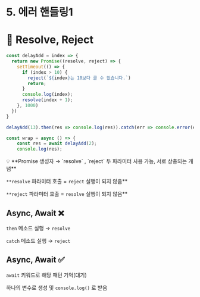 # 5. 에러 핸들링1

# 📌 Resolve, Reject

```jsx
const delayAdd = index => {
  return new Promise((resolve, reject) => {
    setTimeout(() => {
      if (index > 10) {
        reject(`${index}는 10보다 클 수 없습니다.`)
        return;
      }
      console.log(index);
      resolve(index + 1);
    }, 1000)
  })
}

delayAdd(13).then(res => console.log(res)).catch(err => console.error(err));

const wrap = async () => {
	const res = await delayAdd(2);
	console.log(res);
```

<aside>
💡 **Promise 생성자 → `resolve` , `reject` 두 파라미터 사용 가능, 서로 상충되는 개념**

`**resolve` 파라미터 호출 = `reject` 실행이 되지 않음**

`**reject` 파라미터 호출 = `resolve` 실행이 되지 않음**

</aside>

## Async, Await ❌

`then` 메소드 실행 → `resolve`

`catch` 메소드 실행 → `reject`

## Async, Await ✅

`await` 키워드로 해당 패턴 기억(대기)

하나의 변수로 생성 및 `console.log()` 로 받음